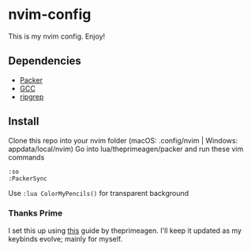 # nvim-config
This is my nvim config. Enjoy!
## Dependencies
* [Packer](https://github.com/wbthomason/packer.nvim)
* [GCC](https://www.mingw-w64.org/downloads/)
* [ripgrep](https://github.com/BurntSushi/ripgrep#installation)
## Install
Clone this repo into your nvim folder (macOS: .config/nvim | Windows: appdata/local/nvim)
Go into lua/theprimeagen/packer and run these vim commands
```vim
:so
:PackerSync
```
Use ```:lua ColorMyPencils()``` for transparent background
### Thanks Prime
I set this up using [this](https://www.youtube.com/watch?v=w7i4amO_zaE&t=562s) guide by theprimeagen.
I'll keep it updated as my keybinds evolve; mainly for myself.
